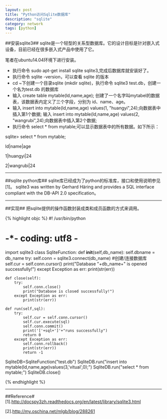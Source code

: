 ```yaml
---
layout: post
title: "Python访问Sqlite数据库"
description: "sqlite"
category: network
tags: [python]
---
```


##安装sqlite3##
sqlite是一个轻型的关系型数据库。它的设计目标是针对嵌入式设备，目前已经在很多嵌入式产品中使用了它。

笔者在ubuntu14.04环境下进行安装。
+ 执行命令 sudo apt-get install sqlite sqlite3,完成后数据库就安装好了。
+ 执行命令 sqlite -version，可以查看 sqlite 的版本
+ cd ~下创建一个目录sqlite (mkdir sqlite)，执行命令 sqlite3 test.db，创建一个名为test.db 的数据库
+ 输入 create table mytable(ld,name,age); 创建了一个名字叫mytabel的数据表，该数据表内定义了三个字段，分别为 id、name、age。
+ 输入 insert into mytable(ld,name,age) values(1, "huangyi",24);向数据表中插入第1个数据;
输入 insert into mytable(ld,name,age) values(2, "wangrubi",24);向数据表中插入第2个数据;
+ 执行命令 select * from mytable;可以显示数据表中的所有数据。如下所示：

sqlite> select * from mytable;

ld|name|age

1|huangyi|24

2|wangrubi|24

--------------------------------------------
##sqlite python库##
sqlite库已经成为了python的标准库，接口和使用说明参见[1]。
sqlite3 was written by Gerhard Häring and provides a SQL interface compliant with the DB-API 2.0 specification。

----------------------------------------------
##实现##
把sqlite提供的操作函数封装成类和成员函数的方式来调用。

{% highlight objc %}
#! /usr/bin/python
# -*- coding: utf8 -
import sqlite3
class SqliteFunction:
    def __init__(self,db_name):
        self.dbname = db_name
        try:
            self.conn = sqlite3.connect(db_name) #创建/连接数据库
            self.cur = self.conn.cursor()
            print("Database "+db_name+" is opened successfully!")
        except Exception as err:
            print(str(err))

    def close(self):
        try:
            self.conn.close()
            print("Database is closed successfully!")
        except Exception as err:
            print(str(err))

    def run(self,sql):
        try:        
            self.cur = self.conn.cursor()
            self.cur.execute(sql)
            self.conn.commit()
            print('['+sql+']'+"runs successfully")
            return 0
        except Exception as err:
            self.conn.rollback()
            print(str(err))
            return -1

SqliteDB=SqliteFunction("test.db")
SqliteDB.run("insert into mytable(ld,name,age)values(3,'vitual',0);")
SqliteDB.run("select * from mytable;")
SqliteDB.close()   

{% endhighlight %} 

--------------------------------------------

##Reference#
[1].http://docspy3zh.readthedocs.org/en/latest/library/sqlite3.html

[2].http://my.oschina.net/mlgb/blog/288261
